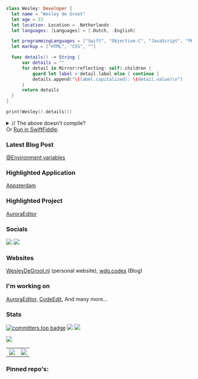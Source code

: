 ```swift
class Wesley: Developer {
  let name = "Wesley de Groot"
  let age = 33
  let location: Location = .Netherlands
  let languages: [Languages] = [.Dutch, .English]

  let programmingLanguages = ["Swift", "Objective-C", "JavaScript", "PHP"]
  let markup = ["HTML", "CSS", ""]

  func details() -> String {
      var details = ""
      for detail in Mirror(reflecting: self).children {
          guard let label = detail.label else { continue }
          details.append("\(label.capitalized): \(detail.value)\n")
      }
      return details
  }
}

print(Wesley().details())
```

<details>
  <summary>// The above doesn't compile?</summary>
  // Just add this "missing" code.
  
  ```swift
  class Developer {
    enum Location { case Netherlands }
    enum Languages { case Dutch, English }
  }
  ```
</details>
Or <a href='https://swiftfiddle.com/?c=H4sIAAAAAAAAA11TwWrcMBD9lUGX2rBRKKFQDG0PSdsQNm3AgR7iPWitsa1Wlowku7TL%2FntHlu0NHV9GmjePp8fzidWsYKofrAvwxY5GiqCsqeirtfAefqDX%2BKeAO5xQ2wEdnCoDoDGAET3CB6hYwoBE%2BOqsDRVbEaKNgJub9axtPdMXsF86GvNvGDp0WhjpN6Aw7UjbvoCX%2FdofCPzC78ZQdzvgn02rle8OUWpaGpxtneh7ZdptJ65UrPytGpK1I63fjz%2BxDmrCq9t08SAmUdZODQvg6f6pYoeVsxfu1zgklvvnx33C3JZlamZkxDajqcmAIJT2WQ5XH6EMjoQkt2JNwq2A2bTkUqzGrhNQBh6Vc9ZlDhsdhZq2AI%2B6yXndKS0dmgtlLHqmk4tnR9REnah4OqL2CCeorSGqEeH8eneRw8UwoJEZKaqyeY3XYlBBaPUXZV4AXS%2Bkk9Aj5hW9meUr00bpMIzOrKzxlkbn6M9AVoQsxSTL%2BeYTcVxfP3cI4mgnBGnRmzeB1PaD0vgpTh9GTzmSEkKnPNnWK%2B%2FJlIoRSiK%2FBPW%2FgKIZ%2B0vKyAFBRrxKWpKdUFtYFtgSsSVh8yvYjk30o7zj7%2Flbdv4H4O%2Ft7jYDAAA%3D'>Run in SwiftFiddle</a>.

### Latest Blog Post

[@Environment variables](https://wesleydegroot.nl/blog/@Environment)

### Highlighted Application

[Appsterdam](https://wesleydegroot.nl/apps/Appsterdam)

### Highlighted Project

[AuroraEditor](https://github.com/AuroraEditor/AuroraEditor)

### Socials

<a href="https://www.twitter.com/0xWDG" target="_blank" rel="noreferrer"><img src="https://img.shields.io/twitter/follow/0xWDG?logo=twitter&style=for-the-badge&color=3382ed&labelColor=1c1917" /></a>
<a href="https://www.github.com/0xWDG" target="_blank" rel="noreferrer"><img src="https://img.shields.io/github/followers/0xWDG?logo=github&style=for-the-badge&color=3382ed&labelColor=1c1917" /></a>

### Websites

<a href="https://wesleydegroot.nl" target="_blank" rel="noreferrer">WesleyDeGroot.nl</a> (personal website), <a href="https://wdg.codes" target="_blank" rel="noreferrer">wdg.codes</a> (Blog)

### I'm working on

[AuroraEditor](https://github.com/AuroraEditor/AuroraEditor), [CodeEdit](https://github.com/CodeEditApp/CodeEdit), And many more...

<!--
### Summary
<img src='https://metrics.lecoq.io/0xWDG?template=classic'>
-->

### Stats

[![committers.top badge](https://user-badge.committers.top/netherlands/0xWDG.svg)](https://user-badge.committers.top/netherlands/0xWDG)
![](https://komarev.com/ghpvc/?username=0xWDG&style=plastic)
![](https://hit.yhype.me/github/profile?user_id=1290461)

<a href='#stats'><img src='https://streak-stats.demolab.com/?user=0xWDG&hide_border=true&date_format=j-M-Y'></a>

<table><tr>
  <td><a href='#stats'><img src='https://github-readme-stats.vercel.app/api/?username=0xWDG&count_private=true&show_icons=true'></a></td>
  <td><a href='#stats'><img src='https://github-readme-stats.vercel.app/api/top-langs/?username=0xWDG'></a></td>
</tr></table>

<!--
<h3 align="left">Languages and Tools:</h3>
<p align="left"> <a href="https://www.arduino.cc/" target="_blank" rel="noreferrer"> <img src="https://cdn.worldvectorlogo.com/logos/arduino-1.svg" alt="arduino" width="40" height="40"/> </a> <a href="https://getbootstrap.com" target="_blank" rel="noreferrer"> <img src="https://raw.githubusercontent.com/devicons/devicon/master/icons/bootstrap/bootstrap-plain-wordmark.svg" alt="bootstrap" width="40" height="40"/> </a> <a href="https://www.w3schools.com/css/" target="_blank" rel="noreferrer"> <img src="https://raw.githubusercontent.com/devicons/devicon/master/icons/css3/css3-original-wordmark.svg" alt="css3" width="40" height="40"/> </a> <a href="https://git-scm.com/" target="_blank" rel="noreferrer"> <img src="https://www.vectorlogo.zone/logos/git-scm/git-scm-icon.svg" alt="git" width="40" height="40"/> </a> <a href="https://www.w3.org/html/" target="_blank" rel="noreferrer"> <img src="https://raw.githubusercontent.com/devicons/devicon/master/icons/html5/html5-original-wordmark.svg" alt="html5" width="40" height="40"/> </a> <a href="https://ifttt.com/" target="_blank" rel="noreferrer"> <img src="https://www.vectorlogo.zone/logos/ifttt/ifttt-ar21.svg" alt="ifttt" width="40" height="40"/> </a> <a href="https://developer.mozilla.org/en-US/docs/Web/JavaScript" target="_blank" rel="noreferrer"> <img src="https://raw.githubusercontent.com/devicons/devicon/master/icons/javascript/javascript-original.svg" alt="javascript" width="40" height="40"/> </a> <a href="https://www.linux.org/" target="_blank" rel="noreferrer"> <img src="https://raw.githubusercontent.com/devicons/devicon/master/icons/linux/linux-original.svg" alt="linux" width="40" height="40"/> </a> <a href="https://mariadb.org/" target="_blank" rel="noreferrer"> <img src="https://www.vectorlogo.zone/logos/mariadb/mariadb-icon.svg" alt="mariadb" width="40" height="40"/> </a> <a href="https://www.mysql.com/" target="_blank" rel="noreferrer"> <img src="https://raw.githubusercontent.com/devicons/devicon/master/icons/mysql/mysql-original-wordmark.svg" alt="mysql" width="40" height="40"/> </a> <a href="https://nodejs.org" target="_blank" rel="noreferrer"> <img src="https://raw.githubusercontent.com/devicons/devicon/master/icons/nodejs/nodejs-original-wordmark.svg" alt="nodejs" width="40" height="40"/> </a> <a href="https://www.php.net" target="_blank" rel="noreferrer"> <img src="https://raw.githubusercontent.com/devicons/devicon/master/icons/php/php-original.svg" alt="php" width="40" height="40"/> </a> <a href="https://www.sqlite.org/" target="_blank" rel="noreferrer"> <img src="https://www.vectorlogo.zone/logos/sqlite/sqlite-icon.svg" alt="sqlite" width="40" height="40"/> </a> <a href="https://developer.apple.com/swift/" target="_blank" rel="noreferrer"> <img src="https://raw.githubusercontent.com/devicons/devicon/master/icons/swift/swift-original.svg" alt="swift" width="40" height="40"/> </a> </p>

<h3 align="left">More stats:</h3>
<img src="https://github-profile-trophy.vercel.app/?username=0xWDG&no-bg=true&no-frame=true" alt="GHPS">
-->

### Pinned repo's:
